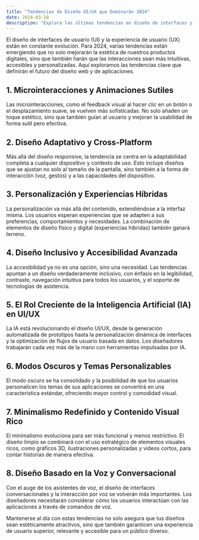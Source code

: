 ```yaml
---
title: "Tendencias de Diseño UI/UX que Dominarán 2024"
date: 2024-03-10
description: "Explora las últimas tendencias en diseño de interfaces y experiencia de usuario que definirán el futuro del diseño web en 2024."
---
```


El diseño de interfaces de usuario (UI) y la experiencia de usuario (UX) están en constante evolución. Para 2024, varias tendencias están emergiendo que no solo mejorarán la estética de nuestros productos digitales, sino que también harán que las interacciones sean más intuitivas, accesibles y personalizadas. Aquí exploramos las tendencias clave que definirán el futuro del diseño web y de aplicaciones.

## 1. Microinteracciones y Animaciones Sutiles
Las microinteracciones, como el feedback visual al hacer clic en un botón o el desplazamiento suave, se vuelven más sofisticadas. No solo añaden un toque estético, sino que también guían al usuario y mejoran la usabilidad de forma sutil pero efectiva.

## 2. Diseño Adaptativo y Cross-Platform
Más allá del diseño responsive, la tendencia se centra en la adaptabilidad completa a cualquier dispositivo y contexto de uso. Esto incluye diseños que se ajustan no solo al tamaño de la pantalla, sino también a la forma de interacción (voz, gestos) y a las capacidades del dispositivo.

## 3. Personalización y Experiencias Híbridas
La personalización va más allá del contenido, extendiéndose a la interfaz misma. Los usuarios esperan experiencias que se adapten a sus preferencias, comportamientos y necesidades. La combinación de elementos de diseño físico y digital (experiencias híbridas) también ganará terreno.

## 4. Diseño Inclusivo y Accesibilidad Avanzada
La accesibilidad ya no es una opción, sino una necesidad. Las tendencias apuntan a un diseño verdaderamente inclusivo, con énfasis en la legibilidad, contraste, navegación intuitiva para todos los usuarios, y el soporte de tecnologías de asistencia.

## 5. El Rol Creciente de la Inteligencia Artificial (IA) en UI/UX
La IA está revolucionando el diseño UI/UX, desde la generación automatizada de prototipos hasta la personalización dinámica de interfaces y la optimización de flujos de usuario basada en datos. Los diseñadores trabajarán cada vez más de la mano con herramientas impulsadas por IA.

## 6. Modos Oscuros y Temas Personalizables
El modo oscuro se ha consolidado y la posibilidad de que los usuarios personalicen los temas de sus aplicaciones se convertirá en una característica estándar, ofreciendo mayor control y comodidad visual.

## 7. Minimalismo Redefinido y Contenido Visual Rico
El minimalismo evoluciona para ser más funcional y menos restrictivo. El diseño limpio se combinará con el uso estratégico de elementos visuales ricos, como gráficos 3D, ilustraciones personalizadas y videos cortos, para contar historias de manera efectiva.

## 8. Diseño Basado en la Voz y Conversacional
Con el auge de los asistentes de voz, el diseño de interfaces conversacionales y la interacción por voz se volverán más importantes. Los diseñadores necesitarán considerar cómo los usuarios interactúan con las aplicaciones a través de comandos de voz.

Mantenerse al día con estas tendencias no solo asegura que tus diseños sean estéticamente atractivos, sino que también garanticen una experiencia de usuario superior, relevante y accesible para un público diverso. 